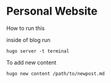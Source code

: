 # Personal Website 

How to run this

inside of blog run

```
hugo server -t terminal
```

To add new content

```
hugo new content /path/to/newpost.md
```


